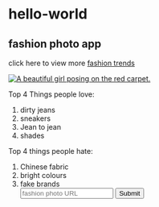# hello-world
<!Doctype HTML>
<Html>
<Head>
<title>fashion photo app</title>
</Html>
<body>
<h2 class="red-text">fashion photo app</h2>
<p class="red-text">click here to view more <a href="#"> fashion trends</a></p>
<a href="#"><img class="smaller-image think-silver-border" src="https://bit.ly//fcc-posing-model" alt="A beautiful girl posing on the red carpet."></a>

<div navy-background>
<p>Top 4 Things people love:</p>
 <ol>
  <li>dirty jeans</li>
  <li>sneakers</li>
  <li>Jean to jean</li>
 <li>shades</li>
 </ol>
<p>Top 4 things people hate:</p>
 <ol>
  <li>Chinese fabric</li>
  <li>bright colours</li>
  <li>fake brands</li>
 </lo>
</di>

<form>
 <input type="text" placeholder="fashion photo URL" required>
 <button type="submit">Submit</button>
</form>
</body>


